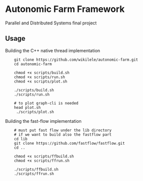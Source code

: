 # Autonomic Farm Framework

Parallel and Distributed Systems final project

## Usage

Building the C++ native thread implementation

```
    git clone https://github.com/wikilele/autonomic-farm.git
    cd autonomic-farm

    chmod +x scripts/build.sh
    chmod +x scripts/run.sh
    chmod +x scripts/plot.sh

    ./scripts/build.sh
    ./scripts/run.sh

    # to plot graph-cli is needed
    head plot.sh
     ./scripts/plot.sh
```

Building the fast-flow implementation
```
    # must put fast flow under the lib directory
    # if we want to build also the fastflow part
    cd lib
    git clone https://github.com/fastflow/fastflow.git
    cd ..

    chmod +x scripts/ffbuild.sh
    chmod +x scripts/ffrun.sh

    ./scripts/ffbuild.sh
    ./scripts/ffrun.sh


    
```